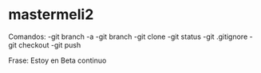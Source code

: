 # mastermeli2

Comandos:
-git branch -a
-git branch <rama>
-git clone <repo>
-git status
-git .gitignore
-git checkout <ramaDestino>
-git push

Frase: Estoy en Beta continuo

